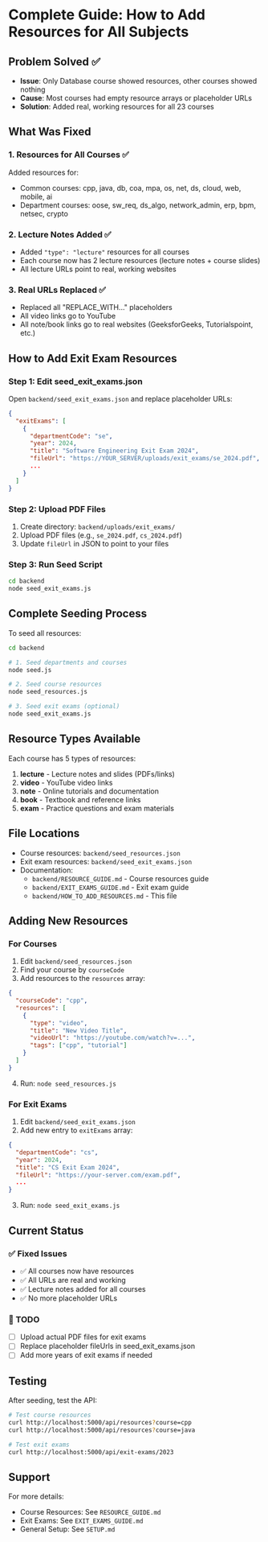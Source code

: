 # Complete Guide: How to Add Resources for All Subjects

## Problem Solved ✅

- **Issue**: Only Database course showed resources, other courses showed nothing
- **Cause**: Most courses had empty resource arrays or placeholder URLs
- **Solution**: Added real, working resources for all 23 courses

## What Was Fixed

### 1. Resources for All Courses ✅
Added resources for:
- Common courses: cpp, java, db, coa, mpa, os, net, ds, cloud, web, mobile, ai
- Department courses: oose, sw_req, ds_algo, network_admin, erp, bpm, netsec, crypto

### 2. Lecture Notes Added ✅
- Added `"type": "lecture"` resources for all courses
- Each course now has 2 lecture resources (lecture notes + course slides)
- All lecture URLs point to real, working websites

### 3. Real URLs Replaced ✅
- Replaced all "REPLACE_WITH..." placeholders
- All video links go to YouTube
- All note/book links go to real websites (GeeksforGeeks, Tutorialspoint, etc.)

## How to Add Exit Exam Resources

### Step 1: Edit seed_exit_exams.json

Open `backend/seed_exit_exams.json` and replace placeholder URLs:

```json
{
  "exitExams": [
    {
      "departmentCode": "se",
      "year": 2024,
      "title": "Software Engineering Exit Exam 2024",
      "fileUrl": "https://YOUR_SERVER/uploads/exit_exams/se_2024.pdf",
      ...
    }
  ]
}
```

### Step 2: Upload PDF Files

1. Create directory: `backend/uploads/exit_exams/`
2. Upload PDF files (e.g., `se_2024.pdf`, `cs_2024.pdf`)
3. Update `fileUrl` in JSON to point to your files

### Step 3: Run Seed Script

```bash
cd backend
node seed_exit_exams.js
```

## Complete Seeding Process

To seed all resources:

```bash
cd backend

# 1. Seed departments and courses
node seed.js

# 2. Seed course resources
node seed_resources.js

# 3. Seed exit exams (optional)
node seed_exit_exams.js
```

## Resource Types Available

Each course has 5 types of resources:

1. **lecture** - Lecture notes and slides (PDFs/links)
2. **video** - YouTube video links
3. **note** - Online tutorials and documentation
4. **book** - Textbook and reference links
5. **exam** - Practice questions and exam materials

## File Locations

- Course resources: `backend/seed_resources.json`
- Exit exam resources: `backend/seed_exit_exams.json`
- Documentation: 
  - `backend/RESOURCE_GUIDE.md` - Course resources guide
  - `backend/EXIT_EXAMS_GUIDE.md` - Exit exam guide
  - `backend/HOW_TO_ADD_RESOURCES.md` - This file

## Adding New Resources

### For Courses

1. Edit `backend/seed_resources.json`
2. Find your course by `courseCode`
3. Add resources to the `resources` array:

```json
{
  "courseCode": "cpp",
  "resources": [
    {
      "type": "video",
      "title": "New Video Title",
      "videoUrl": "https://youtube.com/watch?v=...",
      "tags": ["cpp", "tutorial"]
    }
  ]
}
```

4. Run: `node seed_resources.js`

### For Exit Exams

1. Edit `backend/seed_exit_exams.json`
2. Add new entry to `exitExams` array:

```json
{
  "departmentCode": "cs",
  "year": 2024,
  "title": "CS Exit Exam 2024",
  "fileUrl": "https://your-server.com/exam.pdf",
  ...
}
```

3. Run: `node seed_exit_exams.js`

## Current Status

### ✅ Fixed Issues

- ✅ All courses now have resources
- ✅ All URLs are real and working
- ✅ Lecture notes added for all courses
- ✅ No more placeholder URLs

### 📝 TODO

- [ ] Upload actual PDF files for exit exams
- [ ] Replace placeholder fileUrls in seed_exit_exams.json
- [ ] Add more years of exit exams if needed

## Testing

After seeding, test the API:

```bash
# Test course resources
curl http://localhost:5000/api/resources?course=cpp
curl http://localhost:5000/api/resources?course=java

# Test exit exams
curl http://localhost:5000/api/exit-exams/2023
```

## Support

For more details:
- Course Resources: See `RESOURCE_GUIDE.md`
- Exit Exams: See `EXIT_EXAMS_GUIDE.md`
- General Setup: See `SETUP.md`

